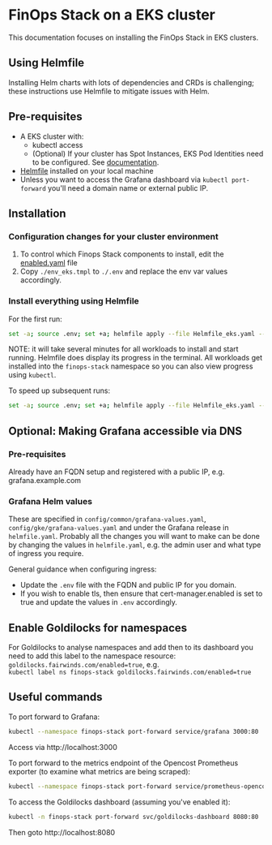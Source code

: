 # FinOps Stack on a EKS cluster

This documentation focuses on installing the FinOps Stack in EKS clusters.

## Using Helmfile

Installing Helm charts with lots of dependencies and CRDs is challenging; these instructions use Helmfile to mitigate issues with Helm.

## Pre-requisites

- A EKS cluster with:
   - kubectl access 
   - (Optional) If your cluster has Spot Instances, EKS Pod Identities need to be configured. See [documentation](https://www.opencost.io/docs/configuration/aws#eks-pod-identities).
- [Helmfile](https://helmfile.readthedocs.io/en/latest/#installation) installed on your local machine
- Unless you want to access the Grafana dashboard via `kubectl port-forward` you'll need a domain name or external public  IP.

## Installation

### Configuration changes for your cluster environment

1. To control which Finops Stack components to install, edit the [enabled.yaml](./installation/config/common/enabled.yaml) file
1. Copy `./env_eks.tmpl` to `./.env` and replace the env var values accordingly.

### Install everything using Helmfile

For the first run:

```bash
set -a; source .env; set +a; helmfile apply --file Helmfile_eks.yaml --interactive
```

NOTE: it will take several minutes for all workloads to install and start running. Helmfile does display its progress in the terminal. All workloads get installed into the `finops-stack` namespace so you can also view progress using `kubectl`.

To speed up subsequent runs:

```bash
set -a; source .env; set +a; helmfile apply --file Helmfile_eks.yaml --interactive --skip-deps
```

## Optional: Making Grafana accessible via DNS

### Pre-requisites

Already have an FQDN setup and registered with a public IP, e.g. grafana.example.com

### Grafana Helm values

These are specified in `config/common/grafana-values.yaml`, `config/gke/grafana-values.yaml` and under the Grafana release in `helmfile.yaml`. Probably all the changes you will want to make can be done by changing the values in `helmfile.yaml`, e.g. the admin user and what type of ingress you require.

General guidance when configuring ingress:
- Update the `.env` file with the FQDN and public IP for you domain.
- If you wish to enable tls, then ensure that cert-manager.enabled is set to true and update the values in `.env` accordingly.

## Enable Goldilocks for namespaces

For Goldilocks to analyse namespaces and add then to its dashboard you need to add this label to the namespace resource: `goldilocks.fairwinds.com/enabled=true`, e.g.  
`kubectl label ns finops-stack goldilocks.fairwinds.com/enabled=true`

## Useful commands

To port forward to Grafana:

```bash
kubectl --namespace finops-stack port-forward service/grafana 3000:80
```

Access via http://localhost:3000

To port forward to the metrics endpoint of the Opencost Prometheus exporter (to examine what metrics are being scraped):

```bash
kubectl --namespace finops-stack port-forward service/prometheus-opencost-exporter 9003:9003
```

To access the Goldilocks dashboard (assuming you've enabled it):

```bash
kubectl -n finops-stack port-forward svc/goldilocks-dashboard 8080:80
```

Then goto http://localhost:8080
